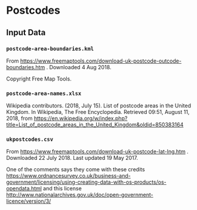 # Postcodes

## Input Data

### `postcode-area-boundaries.kml`

From https://www.freemaptools.com/download-uk-postcode-outcode-boundaries.htm . Downloaded 4 Aug 2018.

Copyright Free Map Tools.

### `postcode-area-names.xlsx`

Wikipedia contributors. (2018, July 15). List of postcode areas in the United Kingdom. In Wikipedia, The Free Encyclopedia. Retrieved 09:51, August 11, 2018, from https://en.wikipedia.org/w/index.php?title=List_of_postcode_areas_in_the_United_Kingdom&oldid=850383164

### `ukpostcodes.csv`

From https://www.freemaptools.com/download-uk-postcode-lat-lng.htm . Downloaded 22 July 2018. Last updated 19 May 2017.

One of the comments says they come with these credits
https://www.ordnancesurvey.co.uk/business-and-government/licensing/using-creating-data-with-os-products/os-opendata.html
and this license
http://www.nationalarchives.gov.uk/doc/open-government-licence/version/3/
